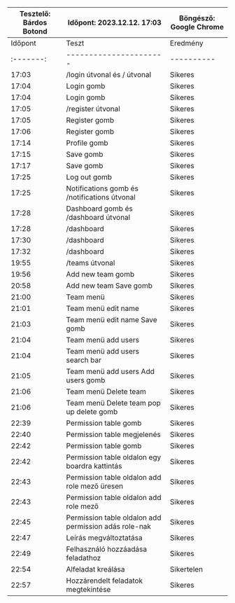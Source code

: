 | Tesztelő: Bárdos Botond | Időpont: 2023.12.12. 17:03 | Böngésző: Google Chrome |
| -------------------------------------|----------|-------------------------|
| Időpont | Teszt                | Eredmény | Megjegyzés                                                            |
|:-------:|----------------------|----------|-----------------------------------------------------------------------|
| 17:03 | /login útvonal és / útvonal | Sikeres | Sikeresen behozza a bejelentkező felületet. | 
| 17:04 | Login gomb | Sikeres | Sikeres bejelentkezés. |
| 17:04 | Login gomb | Sikeres | Sikertelen bejelentkezésnél hibaüzenet. |
| 17:05 | /register útvonal | Sikeres | Sikeresen behozza a regisztrációs felületet. | 
| 17:05 | Register gomb | Sikeres | Sikeres regisztráció. |
| 17:06 | Register gomb | Sikeres | Sikertelen regisztrációnál hiba üzenet. |
| 17:14 | Profile gomb | Sikeres | Sikeresen megjelenik a lenyíló |
| 17:15 | Save gomb | Sikeres | Sikeresen megváltozatja a profil adatait. |
| 17:17 | Save gomb | Sikeres | Hiba üzenet jelszavak meg nem adása esetén. |
| 17:25 | Log out gomb | Sikeres | Az oldal sikeresen kijelentkeztet. |
| 17:25 | Notifications gomb és /notifications útvonal | Sikeres | Az oldal sikeresen átnavigál a /notifications oldalra. |
| 17:28 | Dashboard gomb és /dashboard útvonal | Sikeres | Az oldal sikeresen átnavigál a /dashboard oldalra. |
| 17:28 | /dashboard | Sikeres | Az oldal megjeleníti a csapatokhoz tartozó kártyákat. |
| 17:30 | /dashboard | Sikeres | Az oldal megjeleníti a csapatokhoz tartozó kártyákat. |
| 17:32 | /dashboard | Sikeres | A csapatokhoz tartozó kártyákon megjelennek a csapatokhoz tartozó board-ok. |
| 19:55 | /teams útvonal| Sikeres | Sikeresen megjelenik a teams felület. |
| 19:56 | Add new team gomb| Sikeres | Sikeresen megnyitja a pop up ot. |
| 20:58 | Add new team Save gomb| Sikeres | Sikeresen létrehozza az új csapatot. |
| 21:00 | Team menü| Sikeres | Sikeresen kinyitja a menüt. |
| 21:01 | Team menü edit name| Sikeres | Sikeresen megnyitja a pop up ot. |
| 21:03 | Team menü edit name Save gomb| Sikeres | Sikeresen átnevezi a csapatot. |
| 21:04 | Team menü add users | Sikeres | Sikeresen megnyitja a pop up-ot. |
| 21:04 | Team menü add users search bar | Sikeres | Sikeresen lehet keresni a regisztrált userek-re username alapján. |
| 21:05 | Team menü add users Add users gomb| Sikeres | Sikeresen hozzáadja a kijelölt user-eket a team-hez. |
| 21:06 | Team menü Delete team | Sikeres | Sikeresen megnyitja a pop up-ot. |
| 21:06 | Team menü Delete team pop up delete gomb | Sikeres | Sikeresen törli a team-et. |
| 22:39 | Permission table gomb | Sikeres | Átvisz az assigned tasks oldalra. |
| 22:40 | Permission table megjelenés | Sikeres | Ha van boardunk akkor az megjelenik. |
| 22:42 | Permission table gomb | Sikeres | Átvisz az assigned tasks oldalra. |
| 22:42 | Permission table oldalon egy boardra kattintás | Sikeres | Átvisz a permissionok kezeléséhez. |
| 22:43 | Permission table oldalon add role mező üresen | Sikeres | Üres rolet nem lehet hozzáadni. |
| 22:43 | Permission table oldalon add role mező | Sikeres | Létrehoz egy új role-t. |
| 22:45 | Permission table oldalon add permission adás role-nak | Sikeres | Az adott role megkapja az adott permission-t. |
| 22:47 | Leírás megváltoztatása | Sikeres| Leírást beállítja |
| 22:49 | Felhasználó hozzáadása feladathoz | Sikeres | Hozzáadja |
| 22:54 | Alfeladat kreálása | Sikertelen | Errort dob |
| 22:57 | Hozzárendelt feladatok megtekintése | Sikeres | Betölti a feladaotkatt | 